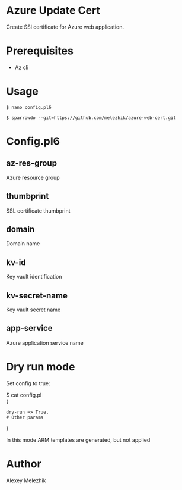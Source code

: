 # Azure Update Cert

Create SSl certificate for Azure web application.

# Prerequisites

* Az cli

# Usage

    $ nano config.pl6

    $ sparrowdo --git=https://github.com/melezhik/azure-web-cert.git

# Config.pl6

## az-res-group

Azure resource group

## thumbprint

SSL certificate thumbprint

## domain

Domain name

## kv-id

Key vault identification

## kv-secret-name

Key vault secret name

## app-service

Azure application service name


# Dry run mode

Set config<dry-run> to true:

  $ cat config.pl  
  {

    dry-run => True,
    # Other params
  }

In this mode ARM templates are generated, but not applied

# Author

Alexey Melezhik
